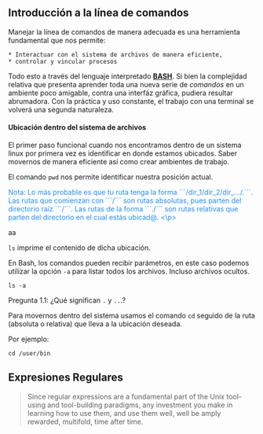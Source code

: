 ## Introducción a la línea de comandos

Manejar la línea de comandos de manera adecuada es una herramienta fundamental que nos permite:

    * Interactuar con el sistema de archivos de manera eficiente,
    * controlar y vincular procesos

Todo esto a través del lenguaje interpretado [**BASH**](https://en.wikipedia.org/wiki/Bash_(Unix_shell)). Si bien la complejidad relativa que presenta aprender toda una nueva serie de *comandos* en un ambiente poco amigable, contra una interfáz gráfica, pudiera resultar abrumadora. Con la práctica y uso constante, el trabajo con una terminal se volverá una segunda naturaleza.

#### Ubicación dentro del sistema de archivos

El primer paso funcional cuando nos encontramos dentro de un sistema linux por primera vez es identificar en donde estamos ubicados. Saber movernos de manera eficiente así como crear ambientes de trabajo. 

El comando ```pwd``` nos permite identificar nuestra posición actual.

<p style="color:DodgerBlue;">Nota: Lo más probable es que tu ruta tenga la forma ```/dir_1/dir_2/dir_.../.```. Las rutas que comienzan con ```/``` son rutas absolutas, pues parten del directorio raíz ```/```. Las rutas de la forma ```./``` son rutas relativas que parten del directorio en el cual estás ubicad@. <\p>


aa

```ls``` imprime el contenido de dicha ubicación. 

En Bash, los comandos pueden recibir parámetros, en este caso podemos utilizar la opción ```-a``` para listar todos los archivos. Incluso archivos ocultos.

```{BASH}
ls -a
```

Pregunta 1.1: ¿Qué significan ```.``` y ```..```.?

Para movernos dentro del sistema usamos el comando  ```cd``` seguido de la ruta (absoluta o relativa) que lleva a la ubicación deseada.

Por ejemplo:

```{BASH}
cd /user/bin
```

## Expresiones Regulares

> Since regular expressions are a fundamental part of the Unix tool-using and tool-building paradigms, any investment you make in learning how to use them, and use them well, well be amply rewarded, multifold, time after time.



